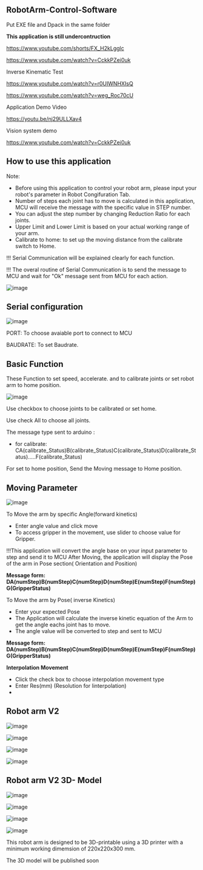 ## RobotArm-Control-Software
Put EXE file and Dpack in the same folder

**This application is still undercontruction**

https://www.youtube.com/shorts/FX_H2kLgglc

https://www.youtube.com/watch?v=CckkPZei0uk

Inverse Kinematic Test

https://www.youtube.com/watch?v=r0UIWNHXIsQ

https://www.youtube.com/watch?v=weg_Roc70cU

Application Demo Video

https://youtu.be/nj29ULLXav4


Vision system demo

https://www.youtube.com/watch?v=CckkPZei0uk

## How to use this application

Note: 
+ Before using this application to control your robot arm, please input your robot's parameter in Robot Congifuration Tab.
+ Number of steps each joint has to move is calculated in this application, MCU will receive the message with the specific value in STEP number.
+ You can adjust the step number by changing Reduction Ratio for each joints.
+ Upper Limit and Lower Limit is based on your actual working range of your arm.
+ Calibrate to home: to set up the moving distance from the calibrate switch to Home.

!!! Serial Communication will be explained clearly for each function. 

!!! The overal routine of Serial Communication is to send the message to MCU and wait for "Ok" message sent from MCU for each action.

![image](https://github.com/phamhduc/RobotArm-Control-Software/assets/101264143/e1819ec2-6fb8-4c52-b119-23baf3859d3e)

## Serial configuration

![image](https://github.com/phamhduc/RobotArm-Control-Software/assets/101264143/61e50795-bd00-4d18-9cdd-f7bab7aeec3d)

PORT: To choose avaiable port to connect to MCU

BAUDRATE: To set Baudrate.

## Basic Function

These Function to set speed, accelerate. and to calibrate joints or set robot arm to home position.

![image](https://github.com/phamhduc/RobotArm-Control-Software/assets/101264143/6f51a7a2-9e0e-4428-9d8e-0a7ee858d735)

Use checkbox to choose joints to be calibrated or set home.

Use check All to choose all joints.

The message type sent to arduino :
  + for calibrate: CA(calibrate_Status)B(calibrate_Status)C(calibrate_Status)D(calibrate_Status).....F(calibrate_Status)

For set to home position, Send the Moving message to Home position.

## Moving Parameter

![image](https://github.com/phamhduc/RobotArm-Control-Software/assets/101264143/c2bb3b6f-cae8-4f09-b352-d04a062630b5)


To Move the arm by specific Angle(forward kinetics)
 + Enter angle value and click move
 + To access gripper in the movement, use slider to choose value for Gripper.
   
!!!This application will convert the angle base on your input parameter to step and send it to MCU
After Moving, the application will display the Pose of the arm in Pose section( Orientation and Position)

**Message form: DA(numStep)B(numStep)C(numStep)D(numStep)E(numStep)F(numStep)G(GripperStatus)**

To Move the arm by Pose( inverse Kinetics)
 + Enter your expected Pose
 + The Application will calculate the inverse kinetic equation of the Arm to get the angle eachs joint has to move.
 + The angle value will be converted to step and sent to MCU
   
**Message form: DA(numStep)B(numStep)C(numStep)D(numStep)E(numStep)F(numStep)G(GripperStatus)**

**Interpolation Movement**
 + Click the check box to choose interpolation movement type
 + Enter Res(mm) (Resolution for linterpolation)
 + 
## Robot arm V2

  ![image](https://github.com/phamhduc/RobotArm-Control-Software/assets/101264143/4dad62fd-54d2-46e7-a9e9-754eeff4baba)

  ![image](https://github.com/phamhduc/RobotArm-Control-Software/assets/101264143/3fb6742c-95cf-47ec-80ce-1c7ea0ba8af8)

  ![image](https://github.com/phamhduc/RobotArm-Control-Software/assets/101264143/4d998acf-11e5-4787-b590-45d9b8333a38)

  ![image](https://github.com/phamhduc/RobotArm-Control-Software/assets/101264143/5baaf6f2-ea71-40ad-8550-ff760b403602)

## Robot arm V2 3D- Model

![image](https://github.com/phamhduc/RobotArm-Control-Software/assets/101264143/a30de161-779a-41eb-b42d-172bae49d36e)

![image](https://github.com/phamhduc/RobotArm-Control-Software/assets/101264143/55850852-e81f-4453-bcb5-bde61f33f4ac)

![image](https://github.com/phamhduc/RobotArm-Control-Software/assets/101264143/ec44bac4-4d94-442a-bcc3-fd990bc4f4ee)

![image](https://github.com/phamhduc/RobotArm-Control-Software/assets/101264143/6eb2bfcb-ffe5-4eb2-b3ae-b020d690d404)


This robot arm is designed to be 3D-printable using a 3D printer with a minimum working dimemsion of 220x220x300 mm.


The 3D model will be published soon
